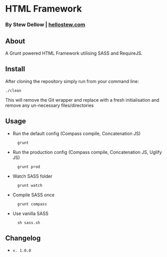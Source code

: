 # HTML Framework
### By Stew Dellow | [hellostew.com](http://hellostew.com/ "Creative Web Developer")

## About
A Grunt powered HTML Framework utilising SASS and RequireJS.

## Install
After cloning the repository simply run from your command line:

	./clean
This will remove the Git wrapper and replace with a fresh initialisation and remove any un-necessary files/directories

## Usage
* Run the default config (Compass compile, Concatenation JS)

		grunt
* Run the production config (Compass compile, Concatenation JS, Uglify JS)

		grunt prod
* Watch SASS folder

		grunt watch
* Compile SASS once

		grunt compass

* Use vanilla SASS

		sh sass.sh

## Changelog
*  `v. 1.0.0`
